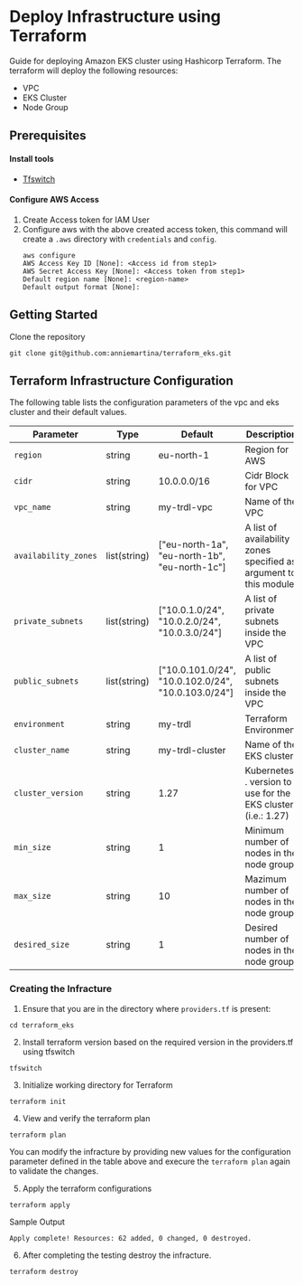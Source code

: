 # Deploy Infrastructure using Terraform
Guide for deploying Amazon EKS cluster using Hashicorp Terraform. The terraform will deploy the following resources:

- VPC
- EKS Cluster
- Node Group

## Prerequisites

#### Install tools
- [Tfswitch](https://tfswitch.warrensbox.com/Install/)
  
#### Configure AWS Access
1. Create Access token for IAM User
2. Configure aws with the above created access token, this command will create a `.aws` directory with `credentials` and `config`.
   ```
   aws configure
   AWS Access Key ID [None]: <Access id from step1>
   AWS Secret Access Key [None]: <Access token from step1>
   Default region name [None]: <region-name>
   Default output format [None]:
   ```

## Getting Started
Clone the repository
```
git clone git@github.com:anniemartina/terraform_eks.git
```

## Terraform Infrastructure Configuration 

The following table lists the configuration parameters of the vpc and eks cluster and their default values.

| Parameter | Type | Default | Description |
| --------- | ---- | ------- | ----------- |
| `region` | string | eu-north-1 | Region for AWS |
| `cidr` | string | 10.0.0.0/16 | Cidr Block for VPC |
| `vpc_name` | string | my-trdl-vpc | Name of the VPC |
| `availability_zones` | list(string) | ["eu-north-1a", "eu-north-1b", "eu-north-1c"] | A list of availability zones specified as argument to this module |
| `private_subnets` | list(string) | ["10.0.1.0/24", "10.0.2.0/24", "10.0.3.0/24"] | A list of private subnets inside the VPC	 |
| `public_subnets` | list(string) | ["10.0.101.0/24", "10.0.102.0/24", "10.0.103.0/24"] | A list of public subnets inside the VPC	 |
| `environment` | string | my-trdl | Terraform Environment |
| `cluster_name` | string | my-trdl-cluster | Name of the EKS cluster	 |
| `cluster_version` | string | 1.27 | Kubernetes <major>.<minor> version to use for the EKS cluster (i.e.: 1.27) |
| `min_size` | string | 1 | Minimum number of nodes in the node group |
| `max_size` | string | 10 | Mazimum number of nodes in the node group |
| `desired_size` | string | 1 | Desired number of nodes in the node group |

### Creating the Infracture

1. Ensure that you are in the directory where `providers.tf` is present:
```
cd terraform_eks
```
2. Install terraform version based on the required version in the providers.tf using tfswitch
```
tfswitch
```
3. Initialize working directory for Terraform
```
terraform init
```
4. View and verify the terraform plan
```
terraform plan
```
You can modify the infracture by providing new values for the configuration parameter defined in the table above and execure the `terraform plan` again to validate the changes.

5. Apply the terraform configurations
```
terraform apply 
```
Sample Output
```
Apply complete! Resources: 62 added, 0 changed, 0 destroyed.
```

6. After completing the testing destroy the infracture.
```
terraform destroy
```

